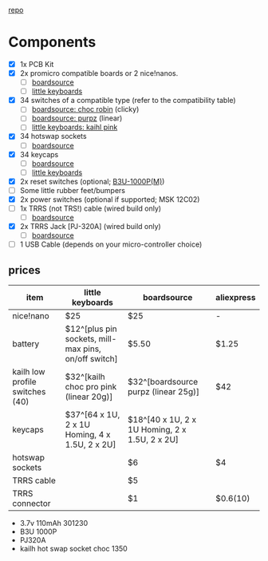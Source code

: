 [repo](https://github.com/davidphilipbarr/Sweep)

# Components
* [x] 1x PCB Kit
* [x] 2x promicro compatible boards or 2 nice!nanos.
	* [ ] [boardsource](https://boardsource.xyz/store/5f4a1733bbaa5c635b83ed67)
	* [ ] [little keyboards](https://www.littlekeyboards.com/collections/mcus/products/nice-nano)
* [x] 34 switches of a compatible type (refer to the compatibility table)
	* [ ] [boardsource: choc robin](https://boardsource.xyz/store/5ef6f7376786dc1e65a80744) (clicky)
	* [ ] [boardsource: purpz](https://boardsource.xyz/store/5fff705f03db380da20f1014) (linear)
	* [ ] [little keyboards: kaihl pink](https://www.littlekeyboards.com/collections/new-products/products/kailh-choc-pro-low-profile-switches)
* [x] 34 hotswap sockets
	* [ ] [boardsource](https://boardsource.xyz/store/5eca381464caf04f83aa6482)
* [x] 34 keycaps
	* [ ] [boardsource](https://boardsource.xyz/store/5f6ef2d68e3bf05ab838f918)
	* [ ] [little keyboards](https://www.littlekeyboards.com/collections/keycaps/products/mbk-choc-low-profile-keycaps)
* [x] 2x reset switches (optional; [B3U-1000P(M)](https://github.com/davidphilipbarr/Sweep/issues/20))
* [ ] Some little rubber feet/bumpers
* [x] 2x power switches (optional if supported; MSK 12C02)
* [ ] 1x TRRS (not TRS!) cable (wired build only)
	* [ ] [boardsource](https://boardsource.xyz/store/5ecadb08e7e0515b382b5549)
* [x] 2x TRRS Jack [PJ-320A] (wired build only)
	* [ ] [boardsource](https://boardsource.xyz/store/5eca3b7d64caf04f83aa6488)
* [ ] 1 USB Cable (depends on your micro-controller choice)

## prices

|item|little keyboards|boardsource|aliexpress|
|---|---|---|---|
|nice!nano|$25|$25|-|
|battery|$12^[plus pin sockets, mill-max pins, on/off switch]|$5.50|$1.25|
|kailh low profile switches (40)|$32^[kailh choc pro pink (linear 20g)]|$32^[boardsource purpz (linear 25g)]|$42|
|keycaps|$37^[64 x 1U, 2 x 1U Homing, 4 x 1.5U, 2 x 2U]|$18^[40 x 1U, 2 x 1U Homing, 2 x 1.5U, 2 x 2U]||
|hotswap sockets||$6|$4|
|TRRS cable||$5||
|TRRS connector||$1|$0.6(10)|


- 3.7v 110mAh 301230
- B3U 1000P
- PJ320A
- kailh hot swap socket choc 1350

